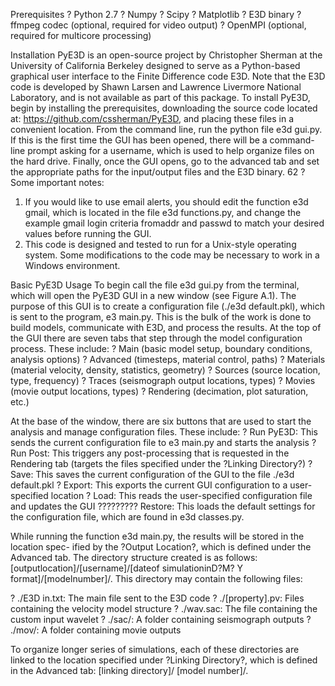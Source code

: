 Prerequisites? Python 2.7? Numpy? Scipy? Matplotlib? E3D binary? ffmpeg codec (optional, required for video output)? OpenMPI (optional, required for multicore processing)

InstallationPyE3D is an open-source project by Christopher Sherman at the University of California Berkeley designed to serve as a Python-based graphical user interface to the Finite Difference code E3D. Note that the E3D code is developed by Shawn Larsen and Lawrence Livermore National Laboratory, and is not available as part of this package.To install PyE3D, begin by installing the prerequisites, downloading the source code located at: https://github.com/cssherman/PyE3D, and placing these files in a convenient location. From the command line, run the python file e3d gui.py. If this is the first time the GUI has been opened, there will be a command-line prompt asking for a username, which is used to help organize files on the hard drive. Finally, once the GUI opens, go to the advanced tab and set the appropriate paths for the input/output files and the E3D binary.62?
Some important notes:1. If you would like to use email alerts, you should edit the function e3d gmail, which is located in the file e3d functions.py, and change the example gmail login criteria fromaddr and passwd to match your desired values before running the GUI.2. This code is designed and tested to run for a Unix-style operating system. Some modifications to the code may be necessary to work in a Windows environment.

Basic PyE3D UsageTo begin call the file e3d gui.py from the terminal, which will open the PyE3D GUI in a new window (see Figure A.1). The purpose of this GUI is to create a configuration file (./e3d default.pkl), which is sent to the program, e3 main.py. This is the bulk of the work is done to build models, communicate with E3D, and process the results. At the top of the GUI there are seven tabs that step through the model configuration process. These include:? Main (basic model setup, boundary conditions, analysis options) ? Advanced (timesteps, material control, paths)? Materials (material velocity, density, statistics, geometry)? Sources (source location, type, frequency)? Traces (seismograph output locations, types) ? Movies (movie output locations, types)? Rendering (decimation, plot saturation, etc.)

At the base of the window, there are six buttons that are used to start the analysis and manage configuration files. These include:? Run PyE3D: This sends the current configuration file to e3 main.py and starts the analysis? Run Post: This triggers any post-processing that is requested in the Rendering tab (targets the files specified under the ?Linking Directory?)? Save: This saves the current configuration of the GUI to the file ./e3d default.pkl? Export: This exports the current GUI configuration to a user-specified location? Load: This reads the user-specified configuration file and updates the GUI????????? Restore: This loads the default settings for the configuration file, which are found in e3d classes.py.

While running the function e3d main.py, the results will be stored in the location spec- ified by the ?Output Location?, which is defined under the Advanced tab. The directory structure created is as follows: [outputlocation]/[username]/[dateof simulationinD?M? Y format]/[modelnumber]/. This directory may contain the following files:
? ./E3D in.txt: The main file sent to the E3D code? ./[property].pv: Files containing the velocity model structure ? ./wav.sac: The file containing the custom input wavelet? ./sac/: A folder containing seismograph outputs? ./mov/: A folder containing movie outputs

To organize longer series of simulations, each of these directories are linked to the location specified under ?Linking Directory?, which is defined in the Advanced tab: [linking directory]/ [model number]/.